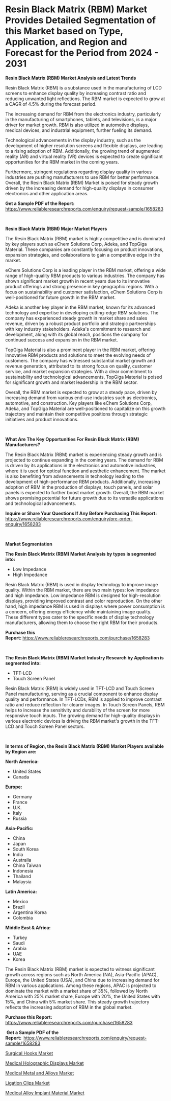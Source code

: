<p><h1>Resin Black Matrix (RBM) Market Provides Detailed Segmentation of this Market based on Type, Application, and Region and Forecast for the Period from 2024 - 2031</h1></p><p><strong>Resin Black Matrix (RBM) Market Analysis and Latest Trends</strong></p>
<p><p>Resin Black Matrix (RBM) is a substance used in the manufacturing of LCD screens to enhance display quality by increasing contrast ratio and reducing unwanted light reflections. The RBM market is expected to grow at a CAGR of 4.5% during the forecast period. </p><p>The increasing demand for RBM from the electronics industry, particularly in the manufacturing of smartphones, tablets, and televisions, is a major driver for market growth. RBM is also utilized in automotive displays, medical devices, and industrial equipment, further fueling its demand.</p><p>Technological advancements in the display industry, such as the development of higher resolution screens and flexible displays, are leading to a rising adoption of RBM. Additionally, the growing trend of augmented reality (AR) and virtual reality (VR) devices is expected to create significant opportunities for the RBM market in the coming years.</p><p>Furthermore, stringent regulations regarding display quality in various industries are pushing manufacturers to use RBM for better performance. Overall, the Resin Black Matrix (RBM) Market is poised for steady growth driven by the increasing demand for high-quality displays in consumer electronics and other application areas.</p></p>
<p><strong>Get a Sample PDF of the Report:&nbsp;</strong> <a href="https://www.reliableresearchreports.com/enquiry/request-sample/1658283">https://www.reliableresearchreports.com/enquiry/request-sample/1658283</a></p>
<p>&nbsp;</p>
<p><strong>Resin Black Matrix (RBM) Major Market Players</strong></p>
<p><p>The Resin Black Matrix (RBM) market is highly competitive and is dominated by key players such as eChem Solutions Corp, Adeka, and TopGiga Material. These companies are constantly focusing on product innovations, expansion strategies, and collaborations to gain a competitive edge in the market.</p><p>eChem Solutions Corp is a leading player in the RBM market, offering a wide range of high-quality RBM products to various industries. The company has shown significant market growth in recent years due to its innovative product offerings and strong presence in key geographic regions. With a focus on sustainability and customer satisfaction, eChem Solutions Corp is well-positioned for future growth in the RBM market.</p><p>Adeka is another key player in the RBM market, known for its advanced technology and expertise in developing cutting-edge RBM solutions. The company has experienced steady growth in market share and sales revenue, driven by a robust product portfolio and strategic partnerships with key industry stakeholders. Adeka's commitment to research and development, along with its global reach, positions the company for continued success and expansion in the RBM market.</p><p>TopGiga Material is also a prominent player in the RBM market, offering innovative RBM products and solutions to meet the evolving needs of customers. The company has witnessed substantial market growth and revenue generation, attributed to its strong focus on quality, customer service, and market expansion strategies. With a clear commitment to sustainability and technological advancements, TopGiga Material is poised for significant growth and market leadership in the RBM sector.</p><p>Overall, the RBM market is expected to grow at a steady pace, driven by increasing demand from various end-use industries such as electronics, automotive, and construction. Key players like eChem Solutions Corp, Adeka, and TopGiga Material are well-positioned to capitalize on this growth trajectory and maintain their competitive positions through strategic initiatives and product innovations.</p></p>
<p>&nbsp;</p>
<p><strong>What Are The Key Opportunities For Resin Black Matrix (RBM) Manufacturers?</strong></p>
<p><p>The Resin Black Matrix (RBM) market is experiencing steady growth and is projected to continue expanding in the coming years. The demand for RBM is driven by its applications in the electronics and automotive industries, where it is used for optical function and aesthetic enhancement. The market is also benefiting from advancements in technology leading to the development of high-performance RBM products. Additionally, increasing adoption of RBM in the production of displays, touch panels, and solar panels is expected to further boost market growth. Overall, the RBM market shows promising potential for future growth due to its versatile applications and technological advancements.</p></p>
<p><strong>Inquire or Share Your Questions If Any Before Purchasing This Report:</strong> <a href="https://www.reliableresearchreports.com/enquiry/pre-order-enquiry/1658283">https://www.reliableresearchreports.com/enquiry/pre-order-enquiry/1658283</a></p>
<p>&nbsp;</p>
<p><strong>Market Segmentation</strong></p>
<p><strong>The Resin Black Matrix (RBM) Market Analysis by types is segmented into:</strong></p>
<p><ul><li>Low Impedance</li><li>High Impedance</li></ul></p>
<p><p>Resin Black Matrix (RBM) is used in display technology to improve image quality. Within the RBM market, there are two main types: low impedance and high impedance. Low impedance RBM is designed for high-resolution displays, providing improved contrast and color reproduction. On the other hand, high impedance RBM is used in displays where power consumption is a concern, offering energy efficiency while maintaining image quality. These different types cater to the specific needs of display technology manufacturers, allowing them to choose the right RBM for their products.</p></p>
<p><strong>Purchase this Report:&nbsp;</strong><a href="https://www.reliableresearchreports.com/purchase/1658283">https://www.reliableresearchreports.com/purchase/1658283</a></p>
<p>&nbsp;</p>
<p><strong>The Resin Black Matrix (RBM) Market Industry Research by Application is segmented into:</strong></p>
<p><ul><li>TFT-LCD</li><li>Touch Screen Panel</li></ul></p>
<p><p>Resin Black Matrix (RBM) is widely used in TFT-LCD and Touch Screen Panel manufacturing, serving as a crucial component to enhance display quality and performance. In TFT-LCDs, RBM is applied to improve contrast ratio and reduce reflection for clearer images. In Touch Screen Panels, RBM helps to increase the sensitivity and durability of the screen for more responsive touch inputs. The growing demand for high-quality displays in various electronic devices is driving the RBM market's growth in the TFT-LCD and Touch Screen Panel sectors.</p></p>
<p>&nbsp;</p>
<p><strong>In terms of Region, the Resin Black Matrix (RBM) Market Players available by Region are:</strong></p>
<p>
    <p> <strong> North America: </strong>
        <ul>
            <li>United States</li>
            <li>Canada</li>
        </ul>
        </p> 
    <p> <strong> Europe: </strong>
        <ul>
            <li>Germany</li>
            <li>France</li>
            <li>U.K.</li>
            <li>Italy</li>
            <li>Russia</li>
        </ul>
        </p> 
    <p> <strong> Asia-Pacific: </strong>
        <ul>
            <li>China</li>
            <li>Japan</li>
            <li>South Korea</li>
            <li>India</li>
            <li>Australia</li>
            <li>China Taiwan</li>
            <li>Indonesia</li>
            <li>Thailand</li>
            <li>Malaysia</li>
        </ul>
        </p> 
    <p> <strong> Latin America: </strong>
        <ul>
            <li>Mexico</li>
            <li>Brazil</li>
            <li>Argentina Korea</li>
            <li>Colombia</li>
        </ul>
        </p> 
    <p> <strong> Middle East & Africa: </strong>
        <ul>
            <li>Turkey</li>
            <li>Saudi</li>
            <li>Arabia</li>
            <li>UAE</li>
            <li>Korea</li>
        </ul>
    </p>
    </p>
<p><p>The Resin Black Matrix (RBM) market is expected to witness significant growth across regions such as North America (NA), Asia-Pacific (APAC), Europe, the United States (USA), and China due to increasing demand for RBM in various applications. Among these regions, APAC is projected to dominate the market with a market share of 35%, followed by North America with 25% market share, Europe with 20%, the United States with 15%, and China with 5% market share. This steady growth trajectory reflects the increasing adoption of RBM in the global market.</p></p>
<p><strong>Purchase this Report: </strong><a href="https://www.reliableresearchreports.com/purchase/1658283">https://www.reliableresearchreports.com/purchase/1658283</a></p>
<p>&nbsp;<strong>Get a Sample PDF of the Report:&nbsp;&nbsp;</strong><a href="https://www.reliableresearchreports.com/enquiry/request-sample/1658283">https://www.reliableresearchreports.com/enquiry/request-sample/1658283</a></p>
<p><strong></strong></p>
<p><p><a href="https://medium.com/@lealemke/surgical-hooks-market-report-reveals-the-latest-trends-and-growth-opportunities-of-this-market-07ad5cc62cb2">Surgical Hooks Market</a></p><p><a href="https://medium.com/@lealemke/medical-holographic-displays-market-exploring-market-share-market-trends-and-future-growth-c4fe4d0e1d7f">Medical Holographic Displays Market</a></p><p><a href="https://medium.com/@lealemke/medical-metal-and-alloys-market-competitive-analysis-market-trends-and-forecast-to-2031-c41b9d2bb6df">Medical Metal and Alloys Market</a></p><p><a href="https://medium.com/@lealemke/ligation-clips-market-share-evolution-and-market-growth-trends-2024-2031-a05ba4a4e1b8">Ligation Clips Market</a></p><p><a href="https://medium.com/@lealemke/medical-alloy-implant-material-market-size-market-outlook-and-market-forecast-2024-to-2031-3f78034694b5">Medical Alloy Implant Material Market</a></p></p>